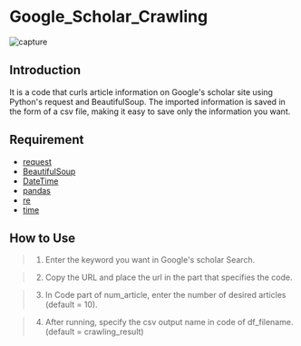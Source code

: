 # Google_Scholar_Crawling


![capture](https://user-images.githubusercontent.com/66405055/101364373-d5c42580-38e5-11eb-97f9-2b59e3a0ddcb.PNG)

## Introduction

It is a code that curls article information on Google's scholar site using Python's request and BeautifulSoup.
The imported information is saved in the form of a csv file, making it easy to save only the information you want.

## Requirement

* [request](https://pypi.org/project/requests/)
* [BeautifulSoup](https://pypi.org/project/beautifulsoup4/)
* [DateTime](https://pypi.org/project/DateTime/)
* [pandas](https://pypi.org/project/pandas/)
* [re](https://pypi.org/project/re2/)
* [time](https://pypi.org/project/times/)


## How to Use

> 1. Enter the keyword you want in Google's scholar Search.

> 2. Copy the URL and place the url in the part that specifies the code.

> 3. In Code part of num_article, enter the number of desired articles (default = 10).

> 4. After running, specify the csv output name in code of df_filename. (default = crawling_result)
